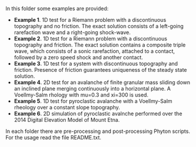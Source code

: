 In this folder some examples are provided:

- **Example 1**. 1D test for a Riemann problem with a discontinuous topography and no friction. The exact solution consists of a left-going rarefaction wave and a right-going shock-wave. 
- **Example 2**. 1D test for a Riemann problem with a discontinuous topography and friction. The exact solution contains a composite triple wave, which consists of a sonic rarefaction, attached to a contact, followed by a zero speed shock and another contact.
- **Example 3**. 1D test for a system with discontinuous topography and friction. Presence of friction guarantees uniqueness of the steady state solution. 
- **Example 4**. 2D test for an avalanche of finite granular mass sliding down an inclined plane merging continuously into a horizontal plane. A Voellmy-Salm rhology with mu=0.3 and xi=300 is used.
- **Example 5**. 1D test for pyroclastic avalanche with a Voellmy-Salm rheology over a constant slope topography. 
- **Example 6**. 2D simulation of pyroclastic avalnche performed over the 2014 Digital Elevation Model of Mount Etna.

In each folder there are pre-processing and post-processing Phyton scripts. For the usage read the file README.txt.
